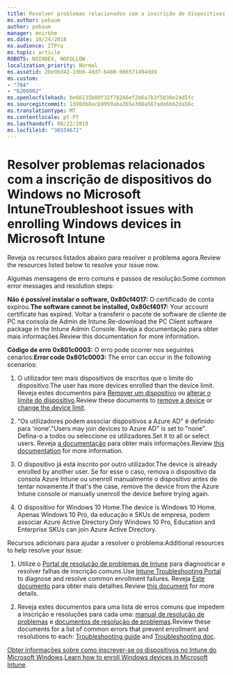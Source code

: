 ```yaml
---
title: Resolver problemas relacionados com a inscrição de dispositivos do Windows no Microsoft Intune
ms.author: pebaum
author: pebaum
manager: mnirkhe
ms.date: 10/24/2018
ms.audience: ITPro
ms.topic: article
ROBOTS: NOINDEX, NOFOLLOW
localization_priority: Normal
ms.assetid: 20e9bd42-2db0-4dd7-b480-966571494dd9
ms.custom:
- "784"
- "6200002"
ms.openlocfilehash: be66135b80f32f78266ef2b6a7b3f5b30e24d5fc
ms.sourcegitcommit: 1d98db8acb9959aba3b5e308a567ade6b62da56c
ms.translationtype: MT
ms.contentlocale: pt-PT
ms.lasthandoff: 08/22/2019
ms.locfileid: "36559672"
---
```

# <a name="troubleshoot-issues-with-enrolling-windows-devices-in-microsoft-intune"></a><span data-ttu-id="63b22-102">Resolver problemas relacionados com a inscrição de dispositivos do Windows no Microsoft Intune</span><span class="sxs-lookup"><span data-stu-id="63b22-102">Troubleshoot issues with enrolling Windows devices in Microsoft Intune</span></span>

<span data-ttu-id="63b22-103">Reveja os recursos listados abaixo para resolver o problema agora.</span><span class="sxs-lookup"><span data-stu-id="63b22-103">Review the resources listed below to resolve your issue now.</span></span>
  
<span data-ttu-id="63b22-104">Algumas mensagens de erro comuns e passos de resolução:</span><span class="sxs-lookup"><span data-stu-id="63b22-104">Some common error messages and resolution steps:</span></span>
  
 <span data-ttu-id="63b22-105">**Não é possível instalar o software, 0x80cf4017:** O certificado de conta expirou.</span><span class="sxs-lookup"><span data-stu-id="63b22-105">**The software cannot be installed, 0x80cf4017:** Your account certificate has expired.</span></span> <span data-ttu-id="63b22-106">Voltar a transferir o pacote de software de cliente de PC na consola de Admin de Intune.</span><span class="sxs-lookup"><span data-stu-id="63b22-106">Re-download the PC Client software package in the Intune Admin Console.</span></span> <span data-ttu-id="63b22-107">Reveja a documentação para obter mais informações.</span><span class="sxs-lookup"><span data-stu-id="63b22-107">Review this documentation for more information.</span></span>
  
 <span data-ttu-id="63b22-108">**Código de erro 0x801c0003:** O erro pode ocorrer nos seguintes cenários:</span><span class="sxs-lookup"><span data-stu-id="63b22-108">**Error code 0x801c0003:** The error can occur in the following scenarios:</span></span>
  
1. <span data-ttu-id="63b22-109">O utilizador tem mais dispositivos de inscritos que o limite do dispositivo.</span><span class="sxs-lookup"><span data-stu-id="63b22-109">The user has more devices enrolled than the device limit.</span></span> <span data-ttu-id="63b22-110">Reveja estes documentos para [Remover um dispositivo](https://docs.microsoft.com/intune/devices-wipe) ou [alterar o limite do dispositivo](https://docs.microsoft.com/intune/enrollment-restrictions-set#set-device-limit-restrictions).</span><span class="sxs-lookup"><span data-stu-id="63b22-110">Review these documents to [remove a device](https://docs.microsoft.com/intune/devices-wipe) or [change the device limit](https://docs.microsoft.com/intune/enrollment-restrictions-set#set-device-limit-restrictions).</span></span>

2. <span data-ttu-id="63b22-111">"Os utilizadores podem associar dispositivos a Azure AD" é definido para 'none'.</span><span class="sxs-lookup"><span data-stu-id="63b22-111">"Users may join devices to Azure AD" is set to "none".</span></span> <span data-ttu-id="63b22-112">Defina-o a todos ou seleccione os utilizadores.</span><span class="sxs-lookup"><span data-stu-id="63b22-112">Set it to all or select users.</span></span> <span data-ttu-id="63b22-113">Reveja [a documentação](https://docs.microsoft.com/azure/active-directory/device-management-azure-portal#configure-device-settings) para obter mais informações.</span><span class="sxs-lookup"><span data-stu-id="63b22-113">Review [this documentation](https://docs.microsoft.com/azure/active-directory/device-management-azure-portal#configure-device-settings) for more information.</span></span>

3. <span data-ttu-id="63b22-114">O dispositivo já está inscrito por outro utilizador.</span><span class="sxs-lookup"><span data-stu-id="63b22-114">The device is already enrolled by another user.</span></span> <span data-ttu-id="63b22-115">Se for esse o caso, remova o dispositivo da consola Azure Intune ou unenroll manualmente o dispositivo antes de tentar novamente.</span><span class="sxs-lookup"><span data-stu-id="63b22-115">If that's the case, remove the device from the Azure Intune console or manually unenroll the device before trying again.</span></span>

4. <span data-ttu-id="63b22-116">O dispositivo for Windows 10 Home.</span><span class="sxs-lookup"><span data-stu-id="63b22-116">The device is Windows 10 Home.</span></span> <span data-ttu-id="63b22-117">Apenas Windows 10 Pro, da educação e SKUs de empresa, podem associar Azure Active Directory.</span><span class="sxs-lookup"><span data-stu-id="63b22-117">Only Windows 10 Pro, Education and Enterprise SKUs can join Azure Active Directory.</span></span>

<span data-ttu-id="63b22-118">Recursos adicionais para ajudar a resolver o problema:</span><span class="sxs-lookup"><span data-stu-id="63b22-118">Additional resources to help resolve your issue:</span></span>
  
1. <span data-ttu-id="63b22-119">Utilize o [Portal de resolução de problemas de Intune](https://devicemanagement.microsoft.com/#blade/Microsoft_Intune_DeviceSettings/TroubleshootBlade) para diagnosticar e resolver falhas de inscrição comuns.</span><span class="sxs-lookup"><span data-stu-id="63b22-119">Use [Intune Troubleshooting Portal](https://devicemanagement.microsoft.com/#blade/Microsoft_Intune_DeviceSettings/TroubleshootBlade) to diagnose and resolve common enrollment failures.</span></span> <span data-ttu-id="63b22-120">Reveja [Este documento](https://docs.microsoft.com/intune/help-desk-operators) para obter mais detalhes.</span><span class="sxs-lookup"><span data-stu-id="63b22-120">Review [this document](https://docs.microsoft.com/intune/help-desk-operators) for more details.</span></span>

2. <span data-ttu-id="63b22-121">Reveja estes documentos para uma lista de erros comuns que impedem a inscrição e resoluções para cada uma: [manual de resolução de problemas](https://support.microsoft.com/help/4089533/troubleshooting-windows-device-enrollment-problems-in-microsoft-intune) e [documentos de resolução de problemas](https://docs.microsoft.com/intune-classic/troubleshoot/troubleshoot-device-enrollment-in-intune).</span><span class="sxs-lookup"><span data-stu-id="63b22-121">Review these documents for a list of common errors that prevent enrollment and resolutions to each: [Troubleshooting guide](https://support.microsoft.com/help/4089533/troubleshooting-windows-device-enrollment-problems-in-microsoft-intune) and [Troubleshooting doc](https://docs.microsoft.com/intune-classic/troubleshoot/troubleshoot-device-enrollment-in-intune).</span></span>

<span data-ttu-id="63b22-122">[Obter informações sobre como inscrever-se os dispositivos no Intune do Microsoft Windows](https://docs.microsoft.com/intune/windows-enroll).</span><span class="sxs-lookup"><span data-stu-id="63b22-122">[Learn how to enroll Windows devices in Microsoft Intune](https://docs.microsoft.com/intune/windows-enroll).</span></span>
